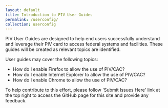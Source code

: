 ```yaml
---
layout: default
title: Introduction to PIV User Guides
permalink: /userconfig/
collection: userconfig
---
```


PIV User Guides are designed to help end users successfully understand and leverage their PIV card to access federal systems and facilities. These guides will be created as relevant topics are identified.

User guides may cover the following topics:

* How do I enable Firefox to allow the use of PIV/CAC?
* How do I enable Internet Explorer to allow the use of PIV/CAC?
* How do I enable Chrome to allow the use of PIV/CAC?

To help contribute to this effort, please follow 'Submit Issues Here' link at the top right to access the GitHub page for this site and provide any feedback.